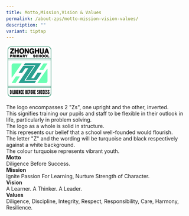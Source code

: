 ```yaml
---
title: Motto,Mission,Vision & Values
permalink: /about-zps/motto-mission-vision-values/
description: ""
variant: tiptap
---
```

<div class="isomer-image-wrapper">
<img style="width: 25%;" height="auto" width="100%" alt="" src="/images/ZPS_logo_2020_V2_turquoiseborder.jpg">
</div>
<p>The logo encompasses 2 "Zs", one upright and the other, inverted.
<br>This signifies training our pupils and staff to be flexible in their outlook
in life, particularly in problem solving.
<br>The logo as a whole is solid in structure.
<br>This represents our belief that a school well-founded would flourish.
<br>The letter "Z" and the wording will be turquoise and black respectively
against a white background.
<br>The colour turquoise represents vibrant youth.
<br><strong>Motto</strong>
<br>Diligence Before Success.
<br><strong>Mission</strong>
<br>Ignite Passion For Learning, Nurture Strength of Character.
<br><strong>Vision</strong>
<br>A Learner. A Thinker. A Leader.
<br><strong>Values</strong>
<br>Diligence, Discipline, Integrity, Respect, Responsibility, Care, Harmony,
Resilience.</p>